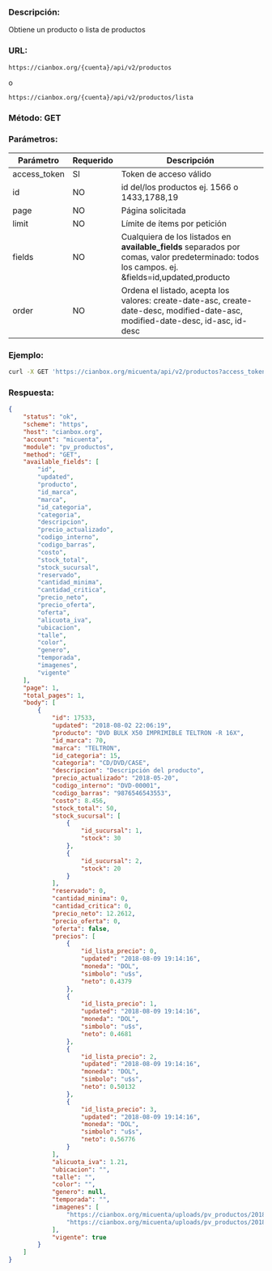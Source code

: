 ### Descripción:

Obtiene un producto o lista de productos

### URL:

`https://cianbox.org/{cuenta}/api/v2/productos`

o

`https://cianbox.org/{cuenta}/api/v2/productos/lista`

### Método: GET

### Parámetros:

|Parámetro    |Requerido |Descripción                                   |
|-------------|----------|----------------------------------------------|
|access_token |SI        |Token de acceso válido                        |
|id           |NO        |id del/los productos ej. 1566 o 1433,1788,19  |
|page         |NO        |Página solicitada                             |
|limit        |NO        |Límite de ítems por petición                  |
|fields       |NO        |Cualquiera de los listados en **available_fields** separados por comas, valor predeterminado: todos los campos. ej. &fields=id,updated,producto|
|order        |NO        |Ordena el listado, acepta los valores: create-date-asc, create-date-desc, modified-date-asc, modified-date-desc, id-asc, id-desc|


### Ejemplo:
```bash
curl -X GET 'https://cianbox.org/micuenta/api/v2/productos?access_token=CBX_AT-TcIHdWOvdpIMNsXG...'
```
### Respuesta:

```json
{
    "status": "ok",
    "scheme": "https",
    "host": "cianbox.org",
    "account": "micuenta",
    "module": "pv_productos",
    "method": "GET",
    "available_fields": [
        "id",
        "updated",
        "producto",
        "id_marca",
        "marca",
        "id_categoria",
        "categoria",
        "descripcion",
        "precio_actualizado",
        "codigo_interno",
        "codigo_barras",
        "costo",
        "stock_total",
        "stock_sucursal",
        "reservado",
        "cantidad_minima",
        "cantidad_critica",
        "precio_neto",
        "precio_oferta",
        "oferta",
        "alicuota_iva",
        "ubicacion",
        "talle",
        "color",
        "genero",
        "temporada",
        "imagenes",
        "vigente"
    ],
    "page": 1,
    "total_pages": 1,
    "body": [
        {
            "id": 17533,
            "updated": "2018-08-02 22:06:19",
            "producto": "DVD BULK X50 IMPRIMIBLE TELTRON -R 16X",
            "id_marca": 70,
            "marca": "TELTRON",
            "id_categoria": 15,
            "categoria": "CD/DVD/CASE",
            "descripcion": "Descripción del producto",
            "precio_actualizado": "2018-05-20",
            "codigo_interno": "DVD-00001",
            "codigo_barras": "9876546543553",
            "costo": 8.456,
            "stock_total": 50,
            "stock_sucursal": [
                {
                    "id_sucursal": 1,
                    "stock": 30
                },
                {
                    "id_sucursal": 2,
                    "stock": 20
                }
            ],
            "reservado": 0,
            "cantidad_minima": 0,
            "cantidad_critica": 0,
            "precio_neto": 12.2612,
            "precio_oferta": 0,
            "oferta": false,
            "precios": [
                {
                    "id_lista_precio": 0,
                    "updated": "2018-08-09 19:14:16",
                    "moneda": "DOL",
                    "simbolo": "u$s",
                    "neto": 0.4379
                },
                {
                    "id_lista_precio": 1,
                    "updated": "2018-08-09 19:14:16",
                    "moneda": "DOL",
                    "simbolo": "u$s",
                    "neto": 0.4681
                },
                {
                    "id_lista_precio": 2,
                    "updated": "2018-08-09 19:14:16",
                    "moneda": "DOL",
                    "simbolo": "u$s",
                    "neto": 0.50132
                },
                {
                    "id_lista_precio": 3,
                    "updated": "2018-08-09 19:14:16",
                    "moneda": "DOL",
                    "simbolo": "u$s",
                    "neto": 0.56776
                }
            ],
            "alicuota_iva": 1.21,
            "ubicacion": "",
            "talle": "",
            "color": "",
            "genero": null,
            "temporada": "",
            "imagenes": [
                "https://cianbox.org/micuenta/uploads/pv_productos/2018/08/1534977203f036a7ff4bbf5fa28c5a74f382ae61fa.jpg",
                "https://cianbox.org/micuenta/uploads/pv_productos/2018/08/1534977362a807ca81acdd483d2dcd9247a54db4f6.png"
            ],
            "vigente": true
        }
    ]
}
```